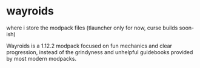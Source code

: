 # wayroids
where i store the modpack files (tlauncher only for now, curse builds soon-ish)

Wayroids is a 1.12.2 modpack focused on fun mechanics and clear progression, instead of the grindyness and unhelpful guidebooks provided by most modern modpacks.
